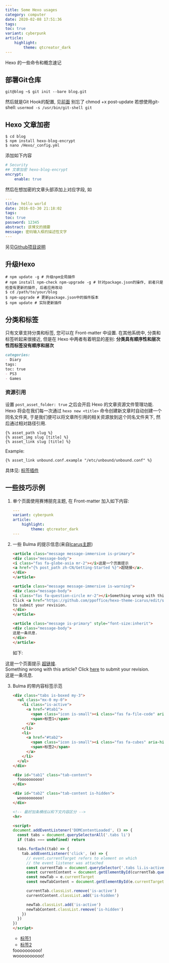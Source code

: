 ```yaml
---
title: Some Hexo usages
category: computer
date: 2020-02-08 17:51:36
tags:
toc: true
variant: cyberpunk
article:
    highlight:
        theme: qtcreator_dark
---
```


Hexo 的一些命令和概念速记

<!-- more -->

## 部署Git仓库

```console
git@blog ~$ git init --bare blog.git
```

然后就是Git Hook的配置, 见[前面](#Git-Hook)
别忘了 chmod +x post-update
若想使用git-shell: `usermod -s /usr/bin/git-shell git`

## Hexo 文章加密

```console
$ cd blog
$ npm install hexo-blog-encrypt
$ nano /Hexo/_config.yml
```
添加如下内容
```yml
# Security
## 文章加密 hexo-blog-encrypt
encrypt:
    enable: true
```
然后在想加密的文章头部添加上对应字段, 如
```yml
---
title: hello world
date: 2016-03-30 21:18:02
tags:
toc: true
password: 12345
abstract: 该博文的摘要
message: 密码输入框的描述性文字
---
```

另见[Github项目说明](https://github.com/MikeCoder/hexo-blog-encrypt/blob/master/ReadMe.zh.md)

## 升级Hexo

```console
# npm update -g # 升级npm全局插件
# npm install npm-check npm-upgrade -g # 针对package.json的操作, 前者只是检查有更新的插件, 后者应用改动
$ cd /path/to/your/blog
$ npm-upgrade # 更新package.json中的插件版本
$ npm update # 实际更新插件
```

## 分类和标签

只有文章支持分类和标签, 您可以在 Front-matter 中设置. 在其他系统中, 分类和标签听起来很接近, 但是在 Hexo 中两者有着明显的差别: **分类具有顺序性和层次性而标签没有顺序和层次**

```markdown
categories:
- Diary
tags:
toc: true
- PS3
- Games
```

### 资源引用

设置 `post_asset_folder: true` 之后会开启 Hexo 的文章资源文件管理功能. Hexo 将会在我们每一次通过 `hexo new <title>` 命令创建新文章时自动创建一个同名文件夹, 于是我们便可以将文章所引用的相关资源放到这个同名文件夹下, 然后通过相对路径引用.

```
{% asset_path slug %}
{% asset_img slug [title] %}
{% asset_link slug [title] %}
```

Example:

```
{% asset_link unbound.conf.example "/etc/unbound/unbound.conf" %}
```

具体见: [标签插件](https://hexo.io/zh-cn/docs/tag-plugins.html)

## 一些技巧示例

1. 单个页面使用赛博朋克主题, 在 Front-matter 加入如下内容:
   ```yaml
   ---
   variant: cyberpunk
   article:
       highlight:
           theme: qtcreator_dark
   ---
   ```
2. 一些 Bulma 的提示信息(来自[Icarus主题](https://raw.githubusercontent.com/ppoffice/hexo-theme-icarus/site/source/_posts/en/Getting-Started.md))
   ```html
   <article class="message message-immersive is-primary">
   <div class="message-body">
   <i class="fas fa-globe-asia mr-2"></i>这是一个页面提示
   <a href="{% post_path zh-CN/Getting-Started %}">超链接</a>.
   </div>
   </article>

   <article class="message message-immersive is-warning">
   <div class="message-body">
   <i class="fas fa-question-circle mr-2"></i>Something wrong with this article? 
   Click <a href="https://github.com/ppoffice/hexo-theme-icarus/edit/site/source/_posts/en/Getting-Started.md">here</a> 
   to submit your revision.
   </div>
   </article>

   <article class="message is-primary" style="font-size:inherit">
   <div class="message-body">
   这是一条讯息.
   </div>
   </article>
   ```
   如下:
<article class="message message-immersive is-primary">
<div class="message-body">
<i class="fas fa-globe-asia mr-2"></i>这是一个页面提示
<a href="{% post_path zh-cn\computer\hexo-usage %}">超链接</a>.
</div>
</article>

<article class="message message-immersive is-warning">
<div class="message-body">
<i class="fas fa-question-circle mr-2"></i>Something wrong with this article? 
Click <a href="https://github.com/ppoffice/hexo-theme-icarus/edit/site/source/_posts/en/Getting-Started.md">here</a> 
to submit your revision.
</div>
</article>

<article class="message is-primary" style="font-size:inherit">
<div class="message-body">
这是一条讯息.
</div>
</article>

3. Bulma 的带内容标签示范
   ```html
   <div class="tabs is-boxed my-3">
     <ul class="mx-0 my-0">
       <li class="is-active">
         <a href="#tab1">
           <span class="icon is-small"><i class="fas fa-file-code" aria-hidden="true"></i></span>
           <span>标签1</span>
         </a>
       </li>
       <li>
         <a href="#tab2">
           <span class="icon is-small"><i class="fas fa-cubes" aria-hidden="true"></i></span>
           <span>标签2</span>
         </a>
       </li>
     </ul>
   </div>
   
   <div id="tab1" class="tab-content">
     foooooooooo!
   </div>
   
   <div id="tab2" class="tab-content is-hidden">
     woooooooooo!
   </div>
   
   <!-- 最好加条横线以和下文内容区分 -->
   <hr>
   
   <script>
   document.addEventListener('DOMContentLoaded', () => {
     const tabs = document.querySelectorAll('.tabs li')
     if (tabs === undefined) return
   
     tabs.forEach((tab) => {
       tab.addEventListener('click', (e) => {
         // event.currentTarget refers to element on which
         // the event listener was attached
         const currentTab = document.querySelector('.tabs li.is-active')
         const currentContent = document.getElementById(currentTab.querySelector('a').getAttribute('href').substring(1))
         const newTab = e.currentTarget
         const newTabContent = document.getElementById(e.currentTarget.querySelector('a').getAttribute('href').substring(1))
   
         currentTab.classList.remove('is-active')
         currentContent.classList.add('is-hidden')
   
         newTab.classList.add('is-active')
         newTabContent.classList.remove('is-hidden')
       })
     })
   })
   </script>
   ```
   <div class="tabs is-boxed my-3">
     <ul class="mx-0 my-0">
       <li class="is-active">
         <a href="#tab1">
           <span class="icon is-small"><i class="fas fa-file-code" aria-hidden="true"></i></span>
           <span>标签1</span>
         </a>
       </li>
       <li>
         <a href="#tab2">
           <span class="icon is-small"><i class="fas fa-cubes" aria-hidden="true"></i></span>
           <span>标签2</span>
         </a>
       </li>
     </ul>
   </div>
   
   <div id="tab1" class="tab-content">
     foooooooooo!
   </div>
   
   <div id="tab2" class="tab-content is-hidden">
     woooooooooo!
   </div>

<script>
document.addEventListener('DOMContentLoaded', () => {
  const tabs = document.querySelectorAll('.tabs li')
  if (tabs === undefined) return

  tabs.forEach((tab) => {
    tab.addEventListener('click', (e) => {
      // event.currentTarget refers to element on which
      // the event listener was attached
      const currentTab = document.querySelector('.tabs li.is-active')
      const currentContent = document.getElementById(currentTab.querySelector('a').getAttribute('href').substring(1))
      const newTab = e.currentTarget
      const newTabContent = document.getElementById(e.currentTarget.querySelector('a').getAttribute('href').substring(1))

      currentTab.classList.remove('is-active')
      currentContent.classList.add('is-hidden')

      newTab.classList.add('is-active')
      newTabContent.classList.remove('is-hidden')
    })
  })
})
</script>

